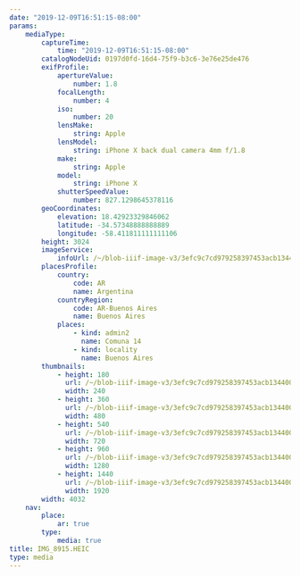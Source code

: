 ```yaml
---
date: "2019-12-09T16:51:15-08:00"
params:
    mediaType:
        captureTime:
            time: "2019-12-09T16:51:15-08:00"
        catalogNodeUid: 0197d0fd-16d4-75f9-b3c6-3e76e25de476
        exifProfile:
            apertureValue:
                number: 1.8
            focalLength:
                number: 4
            iso:
                number: 20
            lensMake:
                string: Apple
            lensModel:
                string: iPhone X back dual camera 4mm f/1.8
            make:
                string: Apple
            model:
                string: iPhone X
            shutterSpeedValue:
                number: 827.1298645378116
        geoCoordinates:
            elevation: 18.42923329846062
            latitude: -34.57348888888889
            longitude: -58.411811111111106
        height: 3024
        imageService:
            infoUrl: /~/blob-iiif-image-v3/3efc9c7cd979258397453acb134400f43aa91fedf58799678fe34c09b3b55524/info.json
        placesProfile:
            country:
                code: AR
                name: Argentina
            countryRegion:
                code: AR-Buenos Aires
                name: Buenos Aires
            places:
                - kind: admin2
                  name: Comuna 14
                - kind: locality
                  name: Buenos Aires
        thumbnails:
            - height: 180
              url: /~/blob-iiif-image-v3/3efc9c7cd979258397453acb134400f43aa91fedf58799678fe34c09b3b55524/full/240%2C180/0/default.jpg
              width: 240
            - height: 360
              url: /~/blob-iiif-image-v3/3efc9c7cd979258397453acb134400f43aa91fedf58799678fe34c09b3b55524/full/480%2C360/0/default.jpg
              width: 480
            - height: 540
              url: /~/blob-iiif-image-v3/3efc9c7cd979258397453acb134400f43aa91fedf58799678fe34c09b3b55524/full/720%2C540/0/default.jpg
              width: 720
            - height: 960
              url: /~/blob-iiif-image-v3/3efc9c7cd979258397453acb134400f43aa91fedf58799678fe34c09b3b55524/full/1280%2C960/0/default.jpg
              width: 1280
            - height: 1440
              url: /~/blob-iiif-image-v3/3efc9c7cd979258397453acb134400f43aa91fedf58799678fe34c09b3b55524/full/1920%2C1440/0/default.jpg
              width: 1920
        width: 4032
    nav:
        place:
            ar: true
        type:
            media: true
title: IMG_8915.HEIC
type: media
---
```

